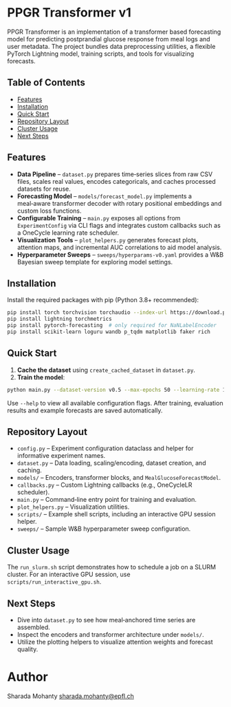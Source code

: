 # PPGR Transformer v1

PPGR Transformer is an implementation of a transformer based forecasting model for predicting postprandial glucose response from meal logs and user metadata. The project bundles data preprocessing utilities, a flexible PyTorch Lightning model, training scripts, and tools for visualizing forecasts.

## Table of Contents
- [Features](#features)
- [Installation](#installation)
- [Quick Start](#quick-start)
- [Repository Layout](#repository-layout)
- [Cluster Usage](#cluster-usage)
- [Next Steps](#next-steps)

## Features
- **Data Pipeline** – `dataset.py` prepares time‑series slices from raw CSV files, scales real values, encodes categoricals, and caches processed datasets for reuse.
- **Forecasting Model** – `models/forecast_model.py` implements a meal‑aware transformer decoder with rotary positional embeddings and custom loss functions.
- **Configurable Training** – `main.py` exposes all options from `ExperimentConfig` via CLI flags and integrates custom callbacks such as a OneCycle learning rate scheduler.
- **Visualization Tools** – `plot_helpers.py` generates forecast plots, attention maps, and incremental AUC correlations to aid model analysis.
- **Hyperparameter Sweeps** – `sweeps/hyperparams-v0.yaml` provides a W&B Bayesian sweep template for exploring model settings.

## Installation

Install the required packages with pip (Python 3.8+ recommended):

```bash
pip install torch torchvision torchaudio --index-url https://download.pytorch.org/whl/cu128
pip install lightning torchmetrics
pip install pytorch-forecasting  # only required for NaNLabelEncoder
pip install scikit-learn loguru wandb p_tqdm matplotlib faker rich
```

## Quick Start
1. **Cache the dataset** using `create_cached_dataset` in `dataset.py`.
2. **Train the model**:

```bash
python main.py --dataset-version v0.5 --max-epochs 50 --learning-rate 1e-3
```

Use `--help` to view all available configuration flags. After training, evaluation results and example forecasts are saved automatically.

## Repository Layout
- `config.py` – Experiment configuration dataclass and helper for informative experiment names.
- `dataset.py` – Data loading, scaling/encoding, dataset creation, and caching.
- `models/` – Encoders, transformer blocks, and `MealGlucoseForecastModel`.
- `callbacks.py` – Custom Lightning callbacks (e.g., OneCycleLR scheduler).
- `main.py` – Command‑line entry point for training and evaluation.
- `plot_helpers.py` – Visualization utilities.
- `scripts/` – Example shell scripts, including an interactive GPU session helper.
- `sweeps/` – Sample W&B hyperparameter sweep configuration.

## Cluster Usage
The `run_slurm.sh` script demonstrates how to schedule a job on a SLURM cluster. For an interactive GPU session, use `scripts/run_interactive_gpu.sh`.

## Next Steps
- Dive into `dataset.py` to see how meal‑anchored time series are assembled.
- Inspect the encoders and transformer architecture under `models/`.
- Utilize the plotting helpers to visualize attention weights and forecast quality.


# Author
Sharada Mohanty <sharada.mohanty@epfl.ch>